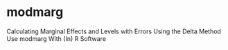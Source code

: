 # modmarg
Calculating Marginal Effects and Levels with Errors Using the Delta Method Use modmarg With (In) R Software
